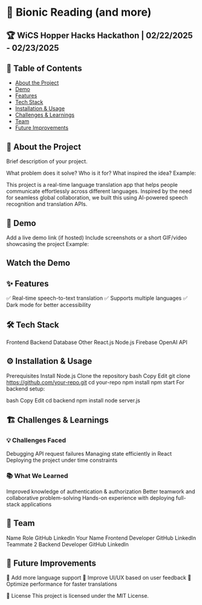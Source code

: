 # 🚀 Bionic Reading (and more)
## 🏆 WiCS Hopper Hacks Hackathon | 02/22/2025 - 02/23/2025
## 📌 Table of Contents
- [About the Project](#-about-the-project)
- [Demo](#-demo)
- [Features](#-features)
- [Tech Stack](#-tech-stack)
- [Installation & Usage](#instak)
- [Challenges & Learnings](#-challenges--learnings)
- [Team](#-team)
- [Future Improvements](#-future-improvements)
## 🎯 About the Project
Brief description of your project.

What problem does it solve?
Who is it for?
What inspired the idea?
Example:

This project is a real-time language translation app that helps people communicate effortlessly across different languages. Inspired by the need for seamless global collaboration, we built this using AI-powered speech recognition and translation APIs.

## 🎥 Demo
Add a live demo link (if hosted)
Include screenshots or a short GIF/video showcasing the project
Example:

## Watch the Demo

## ✨ Features
✅ Real-time speech-to-text translation
✅ Supports multiple languages
✅ Dark mode for better accessibility

## 🛠 Tech Stack
Frontend	Backend	Database	Other
React.js	Node.js	Firebase	OpenAI API
## ⚙️ Installation & Usage
Prerequisites
Install Node.js
Clone the repository
bash
Copy
Edit
git clone https://github.com/your-repo.git
cd your-repo
npm install
npm start
For backend setup:

bash
Copy
Edit
cd backend
npm install
node server.js
## 🏗 Challenges & Learnings
### 💡 Challenges Faced

Debugging API request failures
Managing state efficiently in React
Deploying the project under time constraints
### 📚 What We Learned

Improved knowledge of authentication & authorization
Better teamwork and collaborative problem-solving
Hands-on experience with deploying full-stack applications
## 👥 Team
Name	Role	GitHub	LinkedIn
Your Name	Frontend Developer	GitHub	LinkedIn
Teammate 2	Backend Developer	GitHub	LinkedIn
## 🚀 Future Improvements
🔹 Add more language support
🔹 Improve UI/UX based on user feedback
🔹 Optimize performance for faster translations

📜 License
This project is licensed under the MIT License.